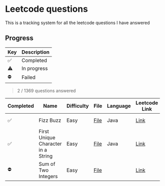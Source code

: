 # Leetcode questions

This is a tracking system for all the leetcode questions I have answered

## Progress

| Key | Description |
| --- | --- |
| ✅ | Completed |
| ⚠️ | In progress |
| ⛔️ | Failed |

> 2 / 1369 questions answered

| Completed | Name | Difficulty | File | Language | Leetcode Link | Solved on |
| --- | --- | --- | --- | --- | --- | --- |
| ✅ | Fizz Buzz | Easy | [File](easy/fizzbuzz.java) | Java | [Link](https://leetcode.com/problems/fizz-buzz/) | 2020-03-05 |
| ✅ | First Unique Character in a String | Easy | [File](easy/firstUniqueCharInString.java) | Java | [Link](https://leetcode.com/problems/first-unique-character-in-a-string/) | 2020-03-05 |
| ⛔️ | Sum of Two Integers | Easy | [File](easy/SumOfTwoIntegers.java) |  | [Link](https://leetcode.com/problems/sum-of-two-integers/) | 2020-03-06 |
